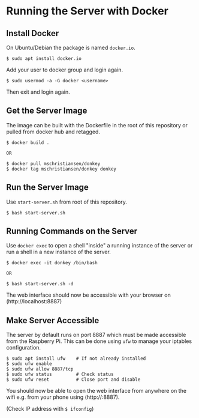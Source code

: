 Running the Server with Docker
==============================

Install Docker
--------------

On Ubuntu/Debian the package is named `docker.io`.

```
$ sudo apt install docker.io
```

Add your user to docker group and login again.

```
$ sudo usermod -a -G docker <username>
```
Then exit and login again.

Get the Server Image
--------------------

The image can be built with the Dockerfile in the root of this
repository or pulled from docker hub and retagged.

```
$ docker build .

OR

$ docker pull mschristiansen/donkey
$ docker tag mschristiansen/donkey donkey
```

Run the Server Image
--------------------

Use `start-server.sh` from root of this repository.

```
$ bash start-server.sh
```

Running Commands on the Server
------------------------------

Use `docker exec` to open a shell "inside" a running instance of the
server or run a shell in a new instance of the server.

```
$ docker exec -it donkey /bin/bash

OR

$ bash start-server.sh -d
```

The web interface should now be accessible with your browser on
(http://localhost:8887)


Make Server Accessible
----------------------

The server by default runs on port 8887 which must be made accessible
from the Raspberry Pi. This can be done using `ufw` to manage your
iptables configuration.

```
$ sudo apt install ufw    # If not already installed
$ sudo ufw enable
$ sudo ufw allow 8887/tcp
$ sudo ufw status         # Check status
$ sudo ufw reset          # Close port and disable
```

You should now be able to open the web interface from anywhere on the
wifi e.g. from your phone using (http://<server IP address>:8887).

(Check IP address with `$ ifconfig`)
